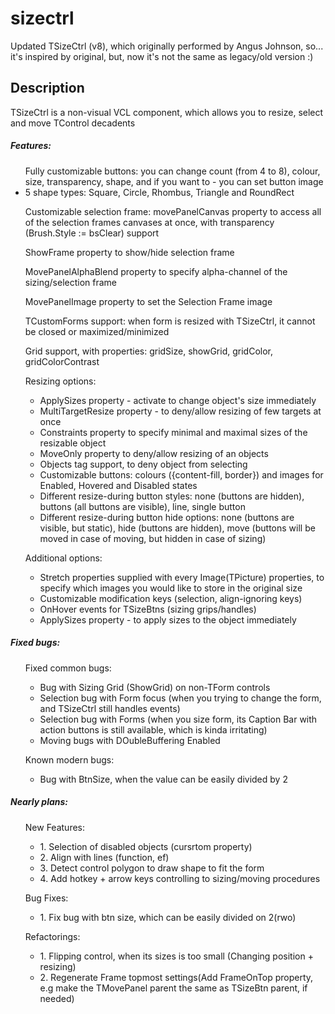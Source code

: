 # sizectrl
Updated TSizeCtrl (v8), which originally performed by Angus Johnson, so... it's inspired by original, but, now it's not the same as legacy/old version :)

## Description
TSizeCtrl is a non-visual VCL component, which allows you to resize, select and move TControl decadents

##### Features:
<ul> Fully customizable buttons: you can change count (from 4 to 8), colour, size, transparency, shape, and if you want to - you can set button image
<li>5 shape types: Square, Circle, Rhombus, Triangle and RoundRect</li></ul>
<ul> Customizable selection frame: movePanelCanvas property to access all of the selection frames canvases at once, with transparency (Brush.Style := bsClear) support</ul>
<ul> ShowFrame property to show/hide selection frame</ul>
<ul> MovePanelAlphaBlend property to specify alpha-channel of the sizing/selection frame </ul>
<ul> MovePanelImage property to set the Selection Frame image </ul>
<ul> TCustomForms support: when form is resized with TSizeCtrl, it cannot be closed or maximized/minimized </ul>
<ul>Grid support, with properties: gridSize, showGrid, gridColor, gridColorContrast </ul>
<ul> Resizing options:<ul>
<li> ApplySizes property - activate to change object's size immediately
<li> MultiTargetResize property - to deny/allow resizing of few targets at once
<li> Constraints property to specify minimal and maximal sizes of the resizable object
<li> MoveOnly property to deny/allow resizing of an objects
<li> Objects tag support, to deny object from selecting
<li> Customizable buttons: colours ({content-fill, border}) and images for Enabled, Hovered and Disabled states 
<li> Different resize-during button styles: none (buttons are hidden),  buttons (all buttons are visible), line, single button
<li> Different resize-during button hide options: none (buttons are visible, but static), hide (buttons are hidden), move (buttons will be moved in case of moving, but hidden in case of sizing)</ul></ul>
<ul> Additional options:<ul>
<li> Stretch properties supplied with every Image(TPicture) properties, to specify which images you would like to store in the original size </li>
<li> Customizable modification keys (selection, align-ignoring keys)
<li> OnHover events for TSizeBtns (sizing grips/handles) </li>
<li> ApplySizes property - to apply sizes to the object immediately </li></ul></ul>

##### Fixed bugs:
<ul> Fixed common bugs:<ul>
<li> Bug with Sizing Grid (ShowGrid) on non-TForm controls
<li> Selection bug with Form focus (when you trying to change the form, and TSizeCtrl still handles events)
<li> Selection bug with Forms (when you size form, its Caption Bar with action buttons is still available, which is kinda irritating)
<li> Moving bugs with DOubleBuffering Enabled</li></ul></ul>

<ul> Known modern bugs:<ul>
<li> Bug with BtnSize, when the value can be easily divided by 2 </li>
</ul> </ul>

##### Nearly plans:
<ul> New Features:<ul>
<li> 1. Selection of disabled objects (cursrtom property)
<li> 2. Align with lines (function, ef)
<li> 3. Detect control polygon to draw shape to fit the form
<li> 4. Add hotkey + arrow keys controlling to sizing/moving procedures
  </ul></ul>
<ul> Bug Fixes: <ul>
<li>1. Fix bug with btn size, which can be easily divided on 2(rwo)
  </ul></ul>
<ul> Refactorings: <ul>
<li>1. Flipping control, when its sizes is too small
  (Changing position + resizing)</li>
<li>2. Regenerate Frame topmost settings(Add FrameOnTop property, e.g make the TMovePanel parent the same as TSizeBtn parent, if needed)
  </ul></ul>
